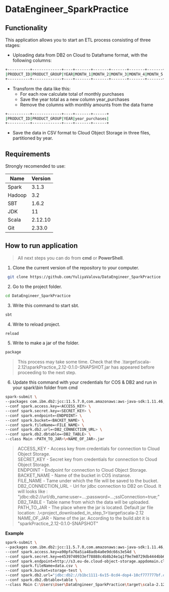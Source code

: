 # DataEngineer_SparkPractice

## Functionality
This application allows you to start an ETL process consisting of three stages:
- Uploading data from DB2 on Cloud to Dataframe format, with the following columns:
```sh
+----------+-------------+----+-------+-------+-------+-------+-------+-------+-------+-------+-------+--------+--------+--------+
|PRODUCT_ID|PRODUCT_GROUP|YEAR|MONTH_1|MONTH_2|MONTH_3|MONTH_4|MONTH_5|MONTH_6|MONTH_7|MONTH_8|MONTH_9|MONTH_10|MONTH_11|MONTH_12|
+----------+-------------+----+-------+-------+-------+-------+-------+-------+-------+-------+-------+--------+--------+--------+
```
- Transform the data like this:
   * For each row calculate total of monthly purchases
   * Save the year total as a new column year_purchases
   * Remove the columns with monthly amounts from the data frame
```sh
+----------+-------------+----+-------+------+
|PRODUCT_ID|PRODUCT_GROUP|YEAR|year_purchases|
+----------+-------------+----+-------+------+
```
- Save the data in CSV format to Cloud Object Storage in three files, partitioned by year.

## Requirements
Strongly recomended to use:

| Name | Version |
| ------ | ------ |
| Spark | 3.1.3 |
| Hadoop | 3.2 |
| SBT | 1.6.2 |
| JDK | 11 |
| Scala | 2.12.10 |
| Git | 2.33.0 |

## How to run application
>All next steps you can do from <b>cmd</b> or <b>PowerShell</b>.
1. Clone the current version of the repository to your computer.
```sh
 git clone https://github.com/YuliyaValova/DataEngineer_SparkPractice
```
2. Go to the project folder.
```sh
cd DataEngineer_SparkPractice
```
3. Write this command to start sbt.
```sh
sbt 
```
4. Write to reload project. 
```sh
reload
```
5. Write to make a jar of the folder.
```sh
package
```
>This process may take some time.
>Check that the .\target\scala-2.12\sparkPractice_2.12-0.1.0-SNAPSHOT.jar has appeared before proceeding to the next step.
  
6. Update this command with your credentials for COS & DB2 and run in your spark\bin folder from cmd
```sh
spark-submit \
--packages com.ibm.db2:jcc:11.5.7.0,com.amazonaws:aws-java-sdk:1.11.46,com.ibm.stocator:stocator:1.1.4 \
--conf spark.access.key=<ACCESS_KEY> \
--conf spark.secret.key=<SECRET_KEY> \
--conf spark.endpoint=<ENDPOINT> \
--conf spark.bucket=<BACKET_NAME> \
--conf spark.fileName=<FILE_NAME> \
--conf spark.db2.url=<DB2_CONNECTION_URL> \
--conf spark.db2.dbtable=<DB2_TABLE> \
--class Main <PATH_TO_JAR>\<NAME_OF_JAR>.jar
```
</b>

>ACCESS_KEY - Access key from credentials for connection to Cloud Object Storage. <br>
>SECRET_KEY - Secret key from credentials for connection to Cloud Object Storage. <br>
>ENDPOINT - Endpoint for connection to Cloud Object Storage. <br>
>BACKET_NAME - Name of the bucket in COS instanse. <br>
>FILE_NAME - Тame under which the file will be saved to the bucket. <br>
>DB2_CONNECTION_URL - Url for jdbc connection to DB2 on Cloud. It will looks like : "jdbc:db2://url/db_name:user=...;password=...;sslConnection=true;" <br>
>DB2_TABLE - Table name from which the data will be uploaded. <br>
>PATH_TO_JAR - The place where the jar is located. Default jar file location: .\\<project_downloaded_in_step_1>\target\scala-2.12 <br>
>NAME_OF_JAR - Name of the jar. According to the build.sbt it is "sparkPractice_2.12-0.1.0-SNAPSHOT" <br>

<b> Example </b>
```sh
spark-submit \
--packages com.ibm.db2:jcc:11.5.7.0,com.amazonaws:aws-java-sdk:1.11.46,com.ibm.stocator:stocator:1.1.4 \
--conf spark.access.key=a90pfa76a5ia48adb4a0e9dc66s3e54d \ 
--conf spark.secret.key=e4539740933ef78888c4b8b24e1q1f9e7m0729db4444bb68 \
--conf spark.endpoint=http://s3.eu-de.cloud-object-storage.appdomain.cloud \
--conf spark.fileName=data.csv \
--conf spark.bucket=storage-test \
--conf spark.db2.url="jdbc:db2://b1bc1111-6v15-8cd4-dop4-10cf777777bf.c1ogj3sd0qgqu0lqde00.databases.appdomain.cloud:37506/bludb:user=qq11111;password=AAA11Aaa1a111Aaa;sslConnection=true;" \
--conf spark.db2.dbtable=table \
--class Main C:\Users\User\DataEngineer_SparkPractice\target\scala-2.12\sparkPractice_2.12-0.1.0-SNAPSHOT.jar
``` 
